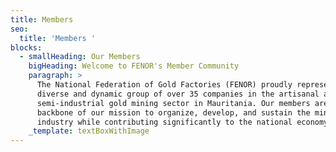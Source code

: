 ```yaml
---
title: Members
seo:
  title: 'Members '
blocks:
  - smallHeading: Our Members
    bigHeading: Welcome to FENOR's Member Community
    paragraph: >
      The National Federation of Gold Factories (FENOR) proudly represents a
      diverse and dynamic group of over 35 companies in the artisanal and
      semi-industrial gold mining sector in Mauritania. Our members are the
      backbone of our mission to organize, develop, and sustain the mining
      industry while contributing significantly to the national economy
    _template: textBoxWithImage
---
```


